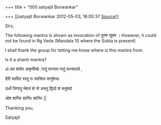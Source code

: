 +++
title = "000 satyajit Borwankar"

+++
[[satyajit Borwankar	2012-05-03, 16:05:37 [Source](https://groups.google.com/g/samskrita/c/V0U3zbxUwO8)]]



Sirs,



The following mantra is shown as invocation of पुरुष सूक्त । However, it could not be found in Rg Veda (Mandala 10 where the Sukta is present)



I shall thank the group for letting me know where is this mantra from.

Is it a shanti mantra?



ॐ तत शंयोर आवृणीमहे .गातुं यज्नाय गातुं यज्नपतये ,

दैवी स्वस्ति रस्तु नः स्वस्तिर मानुषेभ्यः

उर्ध्वं जिगातु भेषजं शं नो अस्तु द्विपदे शं चतुष्पदे

ओम शान्तिः शान्तिः शान्तिः \|\|



Thanking you,

Satyajit

